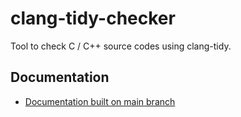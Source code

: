 # clang-tidy-checker

Tool to check C / C++ source codes using clang-tidy.

## Documentation

- [Documentation built on main branch](https://musicscience37projects.gitlab.io/tools/clang-tidy-checker/)
